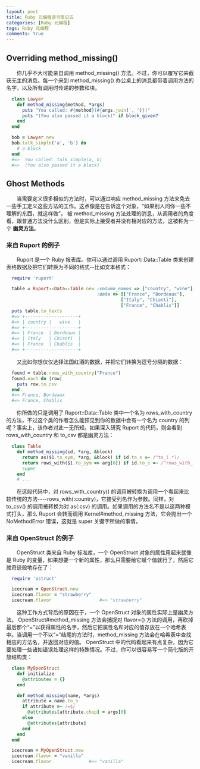 ```yaml
---
layout: post
title: Ruby 元编程读书笔记五
categories: [Ruby 元编程]
tags: Ruby 元编程
comments: true
---
```


## Overriding method_missing()

&emsp;&emsp;你几乎不大可能亲自调用 method_missing() 方法。不过，你可以覆写它来截获无主的消息。每一个来到 method_missing() 办公桌上的消息都带着调用方法的名字，以及所有调用时传递的参数和块。
```ruby
  class Lawyer
    def method_missing(method, *args)
      puts "You called: #{method}(#{args.join(', ')})"
      puts "(You also passed it a block)" if block_given?
    end
  end

  bob = Lawyer.new
  bob.talk_simple('a', 'b') do
    # a block
  end
  #=>  You called: talk_simple(a, b)
  #=>  (You also passed it a block)
```

## Ghost Methods

&emsp;&emsp;当需要定义很多相似的方法时，可以通过响应 method_missing 方法来免去一些手工定义这些方法的工作。这点像是在告诉这个对象，“如果别人问你一些不理解的东西，就这样做”。 被 method_missing 方法处理的消息，从调用者的角度看，跟普通方法没什么区别，但是实际上接受者并没有相对应的方法，这被称为一个 **幽灵方法**。

### 来自 Ruport 的例子
&emsp;&emsp;Ruport 是一个 Ruby 报表库。你可以通过调用 Ruport::Data::Table 类来创建表格数据及把它们转换为不同的格式--比如文本格式：
```ruby
  require 'ruport'

  table = Ruport::Data::Table.new :column_names => ["country", "wine"],
                                  :data => [["France", "Bordeaux"],
                                           ["Italy", "Chianti"],
                                           ["France", "Chablis"]]
  puts table.to_texts
  #=> +--------------------+
  #=> | country |   wine   |
  #=> +--------------------+
  #=> | France  | Bordeaux |
  #=> | Italy   | Chianti  |
  #=> | France  | Chablis  |
  #=> +--------------------+
```
&emsp;&emsp;又比如你想仅仅选择法国红酒的数据，并把它们转换为逗号分隔的数据：
```ruby
  found = table.rows_with_country("France")
  found.each do |row|
    puts row.to_csv
  end
  #=> France, Bordeaux
  #=> France, Chablis
```
&emsp;&emsp;你所做的只是调用了 Ruport::Data::Table 类中一个名为 rows_with_country 的方法，不过这个类的作者怎么能预见到你的数据中会有一个名为 country 的列呢？事实上，该作者对此一无所知。如果深入研究 Ruport 的代码，则会看到 rows_with_country 和 to_csv 都是幽灵方法：
```ruby
  class Table
    def method_missing(id, *arg, &block)
      return as($1.to_sym, *arg, &block) if id.to_s =~ /^to_(.*)/
      return rows_with($1.to_sym => arg[0]) if id.to_s =~ /^rows_with_(.*)/
      super
    end
    # ...
```
&emsp;&emsp;在这段代码中，对 rows_with_country() 的调用被转换为调用一个看起来比较传统的方法----rows_with(:country)，它接受列名作为参数。同样，对 to_csv() 的调用被转换为对 as(:csv) 的调用。如果调用的方法名不是以这两种模式打头，那么 Ruport 会转而调用 Kernel#method_missing 方法，它会抛出一个 NoMethodError 错误，这就是 super 关键字所做的事情。

### 来自 OpenStruct 的例子
&emsp;&emsp;OpenStruct 类来自 Ruby 标准库，一个 OpenStruct 对象的属性用起来就像是 Ruby 的变量，如果想要一个新的属性，那么只需要给它赋个值就行了，然后它就奇迹般地存在了：
```ruby
  require 'ostruct'

  icecream = OpenStruct.new
  icecream.flavor = "strawberry"
  icecream.flavor                  #=> "strawberry"
```
&emsp;&emsp;这种工作方式背后的原因在于，一个 OpenStruct 对象的属性实际上是幽灵方法。 OpenStruct#method_missing 方法会捕捉对 flavor=() 方法的调用，再砍掉最后那个“=”以获得属性的名字，然后它把属性名和对应的值存放在一个哈希表中。当调用一个不以“=”结尾的方法时，method_missing 方法会在哈希表中查找相应的方法名，并返回对应的值。 OpenStruct 中的代码看起来有点复杂，因为它要处理一些诸如错误处理这样的特殊情况。不过，你可以很容易写一个简化版的开放结构类：
```ruby
  class MyOpenStruct
    def initialize
      @attributes = {}
    end

    def method_missing(name, *args)
      attribute = name.to_s
      if attribute =~ /=$/
        @attributes[attribute.chop] = args[0]
      else
        @attributes[attribute]
      end
    end
  end

  icecream = MyOpenStruct.new
  icecream.flavor = "vanilla"
  icecream.flavor              #=> "vanilla"
```
